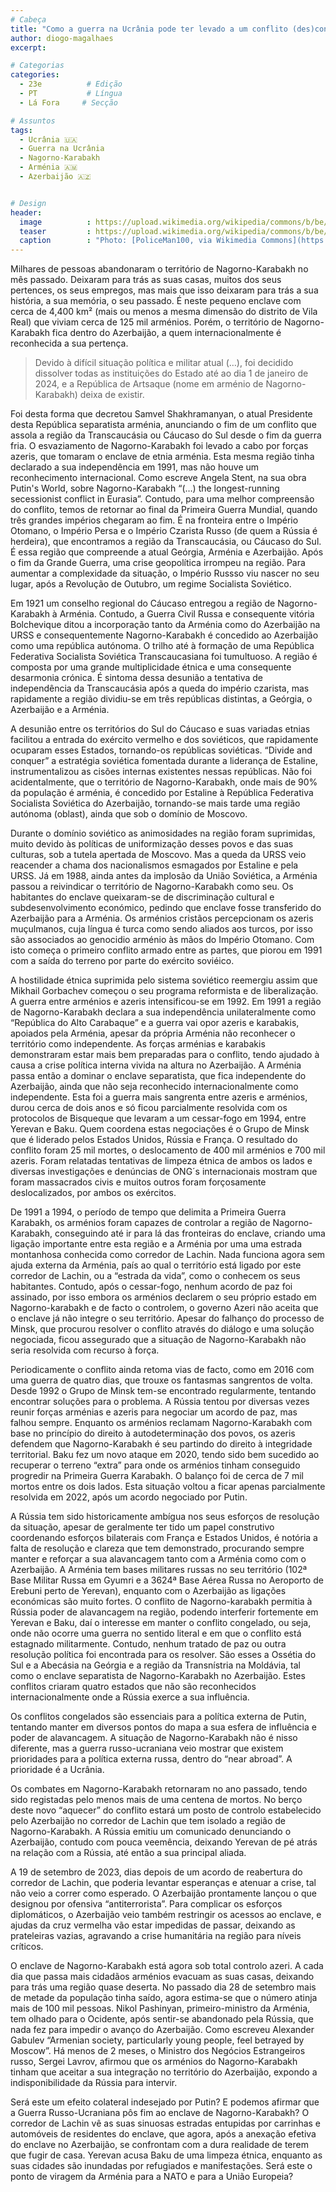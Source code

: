 ```yaml
---
# Cabeça
title: "Como a guerra na Ucrânia pode ter levado a um conflito (des)congelado: Nagorno-Karabakh"
author: diogo-magalhaes
excerpt:

# Categorias
categories:
  - 23e          # Edição
  - PT           # Língua
  - Lá Fora     # Secção

# Assuntos
tags:
  - Ucrânia 🇺🇦
  - Guerra na Ucrânia
  - Nagorno-Karabakh
  - Arménia 🇦🇲
  - Azerbaijão 🇦🇿


# Design
header:
  image          : https://upload.wikimedia.org/wikipedia/commons/b/be/Sarnaghbyur%2C_Nagorno_Karabakh_2.jpg
  teaser         : https://upload.wikimedia.org/wikipedia/commons/b/be/Sarnaghbyur%2C_Nagorno_Karabakh_2.jpg
  caption        : "Photo: [PoliceMan100, via Wikimedia Commons](https://commons.wikimedia.org/wiki/File:Sarnaghbyur,_Nagorno_Karabakh_2.jpg)"
---
```


Milhares de pessoas abandonaram o território de Nagorno-Karabakh no mês passado. Deixaram para trás as suas casas, muitos dos seus pertences, os seus empregos, mas mais que isso deixaram para trás a sua história, a sua memória, o seu passado. É neste pequeno enclave com cerca de 4,400 km² (mais ou menos a mesma dimensão do distrito de Vila Real) que viviam cerca de 125 mil arménios. Porém, o território de Nagorno-Karabakh fica dentro do Azerbaijão, a quem internacionalmente é reconhecida a sua pertença. 

>Devido à difícil situação política e militar atual (…), foi decidido dissolver todas as instituições do Estado até ao dia 1 de janeiro de 2024, e a República de Artsaque (nome em arménio de Nagorno-Karabakh) deixa de existir. 

Foi desta forma que decretou Samvel Shakhramanyan, o atual Presidente desta República separatista arménia, anunciando o fim de um conflito que assola a região da Transcaucásia ou Cáucaso do Sul desde o fim da guerra fria. O esvaziamento de Nagorno-Karabakh foi levado a cabo por forças azeris, que tomaram o enclave de etnia arménia. Esta mesma região tinha declarado a sua independência em 1991, mas não houve um reconhecimento internacional. 
Como escreve Angela Stent, na sua obra Putin's World, sobre Nagorno-Karabakh “(…) the longest-running secessionist conflict in Eurasia”. Contudo, para uma melhor compreensão do conflito,  temos de retornar ao final da Primeira Guerra Mundial, quando três grandes impérios chegaram ao fim. É na fronteira entre o Império Otomano, o Império Persa e o Império Czarista Russo (de quem a Rússia é herdeira), que encontramos a região da Transcaucásia, ou Cáucaso do Sul. É essa região que compreende a atual Geórgia, Arménia e Azerbaijão. Após o fim da Grande Guerra, uma crise geopolítica irrompeu na região. Para aumentar a complexidade da situação, o Império Russso viu nascer no seu lugar, após a Revolução de Outubro, um regime Socialista Soviético. 

Em 1921 um conselho regional do Cáucaso entregou a região de Nagorno-Karabakh à Arménia. Contudo, a Guerra Civil Russa e consequente vitória Bolchevique ditou a incorporação tanto da Arménia como do Azerbaijão na URSS e consequentemente Nagorno-Karabakh é concedido ao Azerbaijão como uma república autónoma. O trilho até à formação de uma República Federativa Socialista Soviética Transcaucasiana foi tumultuoso. A região é composta por uma grande multiplicidade étnica e uma consequente desarmonia crónica. É sintoma dessa desunião a tentativa de independência da Transcaucásia após a queda do império czarista, mas rapidamente a região dividiu-se em três repúblicas distintas, a Geórgia, o Azerbaijão e a Arménia. 

A desunião entre os territórios do Sul do Cáucaso e suas variadas etnias facilitou a entrada do exército vermelho e dos soviéticos, que rapidamente ocuparam esses Estados, tornando-os repúblicas soviéticas. “Divide and conquer” a estratégia soviética fomentada durante a liderança de Estaline, instrumentalizou as cisões internas existentes nessas repúblicas. Não foi acidentalmente, que o território de Nagorno-Karabakh, onde mais de 90% da população é arménia, é concedido por Estaline à República Federativa Socialista Soviética do Azerbaijão, tornando-se mais tarde uma região autónoma (oblast), ainda que sob o domínio de Moscovo. 

Durante o domínio soviético as animosidades na região foram suprimidas, muito devido às políticas de uniformização desses povos e das suas culturas, sob a tutela apertada de Moscovo. Mas a queda da URSS veio reacender a chama dos nacionalismos esmagados por Estaline e pela URSS. Já em 1988, ainda antes da implosão da União Soviética, a Arménia passou a reivindicar o território de Nagorno-Karabakh como seu. Os habitantes do enclave queixaram-se de discriminação cultural e subdesenvolvimento económico, pedindo que enclave fosse transferido do Azerbaijão para a Arménia. Os arménios cristãos percepcionam os azeris muçulmanos, cuja língua é turca como sendo aliados aos turcos, por isso são associados ao genocidio arménio às mãos do Império Otomano. Com isto começa o primeiro conflito armado entre as partes, que piorou em 1991 com a saída do terreno por parte do exército soviéico.

A hostilidade étnica suprimida pelo sistema soviético reemergiu assim que Mikhail Gorbachev começou o seu programa reformista e de liberalização. A guerra entre arménios e azeris intensificou-se em 1992. Em 1991 a região de Nagorno-Karabakh declara a sua independência unilateralmente como “República do Alto Carabaque” e a guerra vai opor azeris e karabakis, apoiados pela Arménia, apesar da própria Arménia não reconhecer o território como independente. As forças arménias e karabakis demonstraram estar mais bem preparadas para o conflito, tendo ajudado à causa a crise política interna vivida na altura no Azerbaijão. A Arménia passa então a dominar o enclave separatista, que fica independente do Azerbaijão, ainda que não seja reconhecido internacionalmente como independente. 
Esta foi a guerra mais sangrenta entre azeris e arménios, durou cerca de dois anos e só ficou parcialmente resolvida com os protocolos de Bisqueque que levaram a um cessar-fogo em 1994,  entre Yerevan e Baku. Quem coordena estas negociações é o Grupo de Minsk que é liderado pelos Estados Unidos, Rússia e França. O resultado do conflito foram 25 mil mortes, o deslocamento de 400 mil arménios e 700 mil azeris. Foram relatadas tentativas de limpeza étnica de ambos os lados e diversas investigações e denúncias de ONG´s internacionais mostram que foram massacrados civis e muitos outros foram forçosamente deslocalizados, por ambos os exércitos. 

De 1991 a 1994, o período de tempo que delimita a Primeira Guerra Karabakh, os arménios foram capazes de controlar a região de Nagorno-Karabakh, conseguindo até ir para lá das fronteiras do enclave, criando uma ligação importante entre esta região e a Arménia por uma  uma estrada montanhosa conhecida como corredor de Lachin. Nada funciona agora sem ajuda externa da Arménia, país ao qual o território está ligado por este corredor de Lachin, ou a “estrada da vida”, como o conhecem os seus habitantes. Contudo, após o cessar-fogo, nenhum acordo de paz foi assinado, por isso embora os arménios declarem o seu próprio estado em Nagorno-karabakh e de facto o controlem, o governo Azeri não aceita que o enclave já não integre o seu território. Apesar do falhanço do processo de Minsk, que procurou resolver o conflito através do diálogo e uma solução negociada, ficou assegurado que a situação de Nagorno-Karabakh não seria resolvida com recurso à força.  

Periodicamente o conflito ainda retoma vias de facto, como em 2016 com uma guerra de quatro dias, que trouxe os fantasmas sangrentos de volta. Desde 1992 o Grupo de Minsk tem-se encontrado regularmente, tentando encontrar soluções para o problema. A Rússia tentou por diversas vezes reunir forças arménias e azeris para negociar um acordo de paz, mas falhou sempre. Enquanto os arménios reclamam Nagorno-Karabakh com base no princípio do direito à autodeterminação dos povos, os azeris defendem que Nagorno-Karabakh é seu partindo do direito à integridade territorial. Baku fez um novo ataque em 2020, tendo sido bem sucedido ao recuperar o terreno “extra” para onde os arménios tinham conseguido progredir na Primeira Guerra Karabakh. O balanço foi de cerca de 7 mil mortos entre os dois lados. Esta situação voltou a ficar apenas parcialmente resolvida em 2022, após um acordo negociado por Putin. 

A Rússia tem sido historicamente ambígua nos seus esforços de resolução da situação, apesar de geralmente ter tido um papel construtivo coordenando esforços bilaterais com França e Estados Unidos, é notória a falta de resolução e clareza que tem demonstrado, procurando sempre manter e reforçar a sua alavancagem tanto com a Arménia como com o Azerbaijão. A Arménia tem bases militares russas no seu território  (102ª Base Militar Russa em Gyumri e a 3624ª Base Aérea Russa no Aeroporto de Erebuni perto de Yerevan), enquanto com o Azerbaijão as ligações económicas são muito fortes. O conflito de Nagorno-karabakh permitia à Rússia poder de alavancagem na região, podendo interferir fortemente em Yerevan e Baku, daí o interesse em manter o conflito congelado, ou seja, onde não ocorre uma  guerra  no sentido literal e em que o conflito está estagnado militarmente. Contudo, nenhum tratado de paz ou outra resolução política foi encontrada para os resolver. São esses a Ossétia do Sul e a Abecásia na Geórgia e a região da Transnístria na Moldávia, tal como o enclave separatista de Nagorno-Karabakh no Azerbaijão. Estes conflitos criaram quatro estados que não são reconhecidos internacionalmente onde a Rússia exerce a sua influência. 

Os conflitos congelados são essenciais para a política externa de Putin, tentando manter em diversos pontos do mapa a sua esfera de influência e poder de alavancagem. A situação de Nagorno-Karabakh não é nisso diferente, mas a guerra russo-ucraniana veio mostrar que existem prioridades para a política externa russa, dentro do “near abroad”. A prioridade é a Ucrânia.

Os combates em Nagorno-Karabakh retornaram no ano passado, tendo sido registadas pelo menos mais de uma centena de mortos. No berço deste novo “aquecer” do conflito estará um posto de controlo estabelecido pelo Azerbaijão no corredor de Lachin que tem isolado a região de Nagorno-Karabakh. A Rússia emitiu um comunicado denunciando o Azerbaijão, contudo com pouca veemência, deixando Yerevan de pé atrás na relação com a Rússia, até então a sua principal aliada. 

A 19 de setembro de 2023, dias depois de um acordo de reabertura do corredor de Lachin, que poderia levantar esperanças e atenuar a crise, tal não veio a correr como esperado. O Azerbaijão prontamente lançou o que designou por ofensiva “antiterrorista”. Para complicar os esforços diplomáticos, o Azerbaijão veio também restringir os acessos ao enclave, e ajudas da cruz vermelha vão estar impedidas de passar, deixando as prateleiras vazias, agravando a crise humanitária na região para níveis críticos. 

O enclave de Nagorno-Karabakh está agora sob total controlo azeri. A cada dia que passa mais cidadãos arménios evacuam as suas casas, deixando para trás uma região quase deserta. No passado dia 28 de setembro mais de metade da população tinha saído, agora estima-se que o número atinja mais de 100 mil pessoas. Nikol Pashinyan, primeiro-ministro da Arménia, tem olhado para o Ocidente, após sentir-se abandonado pela Rússia, que nada fez para impedir o avanço do Azerbaijão. Como escreveu Alexander Gabulev “Armenian society, particularly young people, feel betrayed by Moscow”. Há menos de 2 meses, o Ministro dos Negócios Estrangeiros russo, Sergei Lavrov, afirmou que os arménios do Nagorno-Karabakh tinham que aceitar a sua integração no território do Azerbaijão, expondo a indisponibilidade da Rússia para intervir. 

Será este um efeito colateral indesejado por Putin? E podemos afirmar que a Guerra Russo-Ucraniana pôs fim ao enclave de Nagorno-Karabakh? O corredor de Lachin vê as suas sinuosas estradas entupidas por carrinhas e automóveis de residentes do enclave, que agora, após a anexação efetiva do enclave no Azerbaijão, se confrontam com a dura realidade de terem que fugir de casa. Yerevan acusa Baku de uma limpeza étnica, enquanto as suas cidades são inundadas por refugiados e manifestações. Será este o ponto de viragem da Arménia para a NATO e para a União Europeia?
